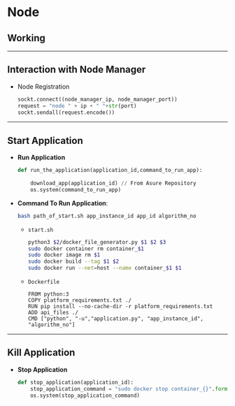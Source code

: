 # Node

## Working
---

## Interaction with Node Manager

- Node Registration
    
    ```python
    sockt.connect((node_manager_ip, node_manager_port))
    request = "node " + ip + " "+str(port)
    sockt.sendall(request.encode())
    ```
    
---

## Start Application

- **Run Application**
    
    ```python
    def run_the_application(application_id,command_to_run_app):
    		
        download_app(application_id) // From Asure Repository
        os.system(command_to_run_app)		
    ```
    

- **Command To Run Application**:
    
    ```bash
    bash path_of_start.sh app_instance_id app_id algorithm_no
    ```
    
     
    
    - `start.sh`
        
        ```bash
        python3 $2/docker_file_generator.py $1 $2 $3
        sudo docker container rm container_$1 
        sudo docker image rm $1
        sudo docker build --tag $1 $2
        sudo docker run --net=host --name container_$1 $1
        ```
        
    - `Dockerfile`
        
        ```docker
        FROM python:3
        COPY platform_requirements.txt ./
        RUN pip install --no-cache-dir -r platform_requirements.txt
        ADD api_files ./
        CMD ["python", "-u","application.py", "app_instance_id", "algorithm_no"]
        ```
        
---

## Kill Application

- **Stop Application**
    
    ```python
    def stop_application(application_id):
        stop_application_command = "sudo docker stop container_{}".format(application_id)
        os.system(stop_application_command)
    ```